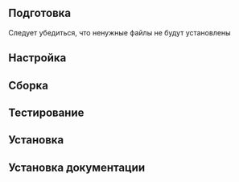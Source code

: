 <pkg :name="'gawk'" instsize showsbu2></pkg>
## Подготовка
Следует убедиться, что ненужные файлы не будут установлены
<package-script :package="'gawk'" :type="'prepare'"></package-script>
## Настройка
<package-script :package="'gawk'" :type="'configure'"></package-script>

## Сборка
<package-script :package="'gawk'" :type="'build'"></package-script>

## Тестирование
<package-script :package="'gawk'" :type="'test'"></package-script>

## Установка
<package-script :package="'gawk'" :type="'install'"></package-script>
## Установка документации
<package-script :package="'gawk'" :type="'install-doc'"></package-script>

<script>
	new Vue({ el: '#main' })
</script> 
